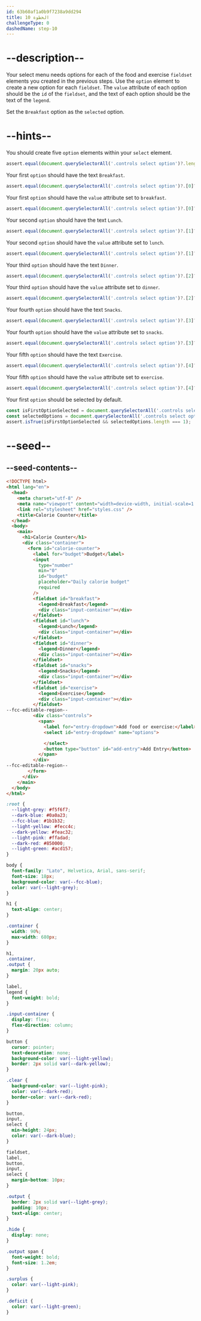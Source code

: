 ```yaml
---
id: 63b60af1a0b9f7238a9dd294
title: الخطوة 10
challengeType: 0
dashedName: step-10
---
```


# --description--

Your select menu needs options for each of the food and exercise `fieldset` elements you created in the previous steps. Use the `option` element to create a new option for each `fieldset`. The `value` attribute of each option should be the `id` of the `fieldset`, and the text of each option should be the text of the `legend`.

Set the `Breakfast` option as the `selected` option.

# --hints--

You should create five `option` elements within your `select` element.

```js
assert.equal(document.querySelectorAll('.controls select option')?.length, 5);
```

Your first `option` should have the text `Breakfast`.

```js
assert.equal(document.querySelectorAll('.controls select option')?.[0]?.textContent?.trim(), 'Breakfast');
```

Your first `option` should have the `value` attribute set to `breakfast`.

```js
assert.equal(document.querySelectorAll('.controls select option')?.[0]?.value, 'breakfast');
```

Your second `option` should have the text `Lunch`.

```js
assert.equal(document.querySelectorAll('.controls select option')?.[1]?.textContent?.trim(), 'Lunch');
```

Your second `option` should have the `value` attribute set to `lunch`.

```js
assert.equal(document.querySelectorAll('.controls select option')?.[1]?.value, 'lunch');
```

Your third `option` should have the text `Dinner`.

```js
assert.equal(document.querySelectorAll('.controls select option')?.[2]?.textContent?.trim(), 'Dinner');
```

Your third `option` should have the `value` attribute set to `dinner`.

```js
assert.equal(document.querySelectorAll('.controls select option')?.[2]?.value, 'dinner');
```

Your fourth `option` should have the text `Snacks`.

```js
assert.equal(document.querySelectorAll('.controls select option')?.[3]?.textContent?.trim(), 'Snacks');
```

Your fourth `option` should have the `value` attribute set to `snacks`.

```js
assert.equal(document.querySelectorAll('.controls select option')?.[3]?.value, 'snacks');
```

Your fifth `option` should have the text `Exercise`.

```js
assert.equal(document.querySelectorAll('.controls select option')?.[4]?.textContent?.trim(), 'Exercise');
```

Your fifth `option` should have the `value` attribute set to `exercise`.

```js
assert.equal(document.querySelectorAll('.controls select option')?.[4]?.value, 'exercise');
```

Your first `option` should be selected by default.

```js
const isFirstOptionSelected = document.querySelectorAll('.controls select option')?.[0]?.getAttributeNames()?.includes('selected');
const selectedOptions = document.querySelectorAll('.controls select option[selected]');
assert.isTrue(isFirstOptionSelected && selectedOptions.length === 1);
```

# --seed--

## --seed-contents--

```html
<!DOCTYPE html>
<html lang="en">
  <head>
    <meta charset="utf-8" />
    <meta name="viewport" content="width=device-width, initial-scale=1.0" />
    <link rel="stylesheet" href="styles.css" />
    <title>Calorie Counter</title>
  </head>
  <body>
    <main>
      <h1>Calorie Counter</h1>
      <div class="container">
        <form id="calorie-counter">
          <label for="budget">Budget</label>
          <input
            type="number"
            min="0"
            id="budget"
            placeholder="Daily calorie budget"
            required
          />
          <fieldset id="breakfast">
            <legend>Breakfast</legend>
            <div class="input-container"></div>
          </fieldset>
          <fieldset id="lunch">
            <legend>Lunch</legend>
            <div class="input-container"></div>
          </fieldset>
          <fieldset id="dinner">
            <legend>Dinner</legend>
            <div class="input-container"></div>
          </fieldset>
          <fieldset id="snacks">
            <legend>Snacks</legend>
            <div class="input-container"></div>
          </fieldset>
          <fieldset id="exercise">
            <legend>Exercise</legend>
            <div class="input-container"></div>
          </fieldset>
--fcc-editable-region--
          <div class="controls">
            <span>
              <label for="entry-dropdown">Add food or exercise:</label>
              <select id="entry-dropdown" name="options">

              </select>
              <button type="button" id="add-entry">Add Entry</button>
            </span>
          </div>
--fcc-editable-region--
        </form>
      </div>
    </main>
  </body>
</html>
```

```css
:root {
  --light-grey: #f5f6f7;
  --dark-blue: #0a0a23;
  --fcc-blue: #1b1b32;
  --light-yellow: #fecc4c;
  --dark-yellow: #feac32;
  --light-pink: #ffadad;
  --dark-red: #850000;
  --light-green: #acd157;
}

body {
  font-family: "Lato", Helvetica, Arial, sans-serif;
  font-size: 18px;
  background-color: var(--fcc-blue);
  color: var(--light-grey);
}

h1 {
  text-align: center;
}

.container {
  width: 90%;
  max-width: 680px;
}

h1,
.container,
.output {
  margin: 20px auto;
}

label,
legend {
  font-weight: bold;
}

.input-container {
  display: flex;
  flex-direction: column;
}

button {
  cursor: pointer;
  text-decoration: none;
  background-color: var(--light-yellow);
  border: 2px solid var(--dark-yellow);
}

.clear {
  background-color: var(--light-pink);
  color: var(--dark-red);
  border-color: var(--dark-red);
}

button,
input,
select {
  min-height: 24px;
  color: var(--dark-blue);
}

fieldset,
label,
button,
input,
select {
  margin-bottom: 10px;
}

.output {
  border: 2px solid var(--light-grey);
  padding: 10px;
  text-align: center;
}

.hide {
  display: none;
}

.output span {
  font-weight: bold;
  font-size: 1.2em;
}

.surplus {
  color: var(--light-pink);
}

.deficit {
  color: var(--light-green);
}
```

```js

```
